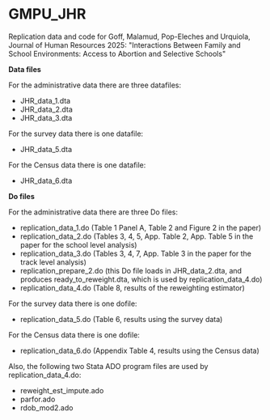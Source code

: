 # GMPU_JHR
Replication data and code for Goff, Malamud, Pop-Eleches and Urquiola, Journal of Human Resources 2025: "Interactions Between Family and School Environments: Access to Abortion and Selective Schools"

**Data files**

For the administrative data there are three datafiles:
- JHR_data_1.dta
- JHR_data_2.dta
- JHR_data_3.dta

For the survey data there is one datafile:
- JHR_data_5.dta

For the Census data there is one datafile:
- JHR_data_6.dta

**Do files**
	
For the administrative data there are three Do files:
- replication_data_1.do (Table 1 Panel A, Table 2 and Figure 2 in the paper)
- replication_data_2.do (Tables 3, 4, 5, App. Table 2, App. Table 5 in the paper for the school level analysis)
- replication_data_3.do (Tables 3, 4, 7, App. Table 3 in the paper for the track level analysis)
- replication_prepare_2.do (this Do file loads in JHR_data_2.dta, and produces ready_to_reweight.dta, which is used by replication_data_4.do)
- replication_data_4.do (Table 8, results of the reweighting estimator)

For the survey data there is one dofile:
- replication_data_5.do (Table 6, results using the survey data)

For the Census data there is one dofile:
- replication_data_6.do (Appendix Table 4, results using the Census data)

Also, the following two Stata ADO program files are used by replication_data_4.do:
- reweight_est_impute.ado
- parfor.ado
- rdob_mod2.ado

